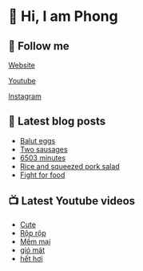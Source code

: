 # 👋 Hi, I am Phong

## 🔗 Follow me

[Website](https://phongever.xyz "Website")

[Youtube](https://www.youtube.com/@phongever "Youtube")

[Instagram](https://www.instagram.com/phongever "Instagram")

## 📝 Latest blog posts

<!-- BLOG-POST-LIST:START -->
- [Balut eggs](https://phongever.xyz/blog/balut-eggs/)
- [Two sausages](https://phongever.xyz/blog/two-sausages/)
- [6503 minutes](https://phongever.xyz/blog/6503-minutes/)
- [Rice and squeezed pork salad](https://phongever.xyz/blog/rice-and-squeezed-pork-salad/)
- [Fight for food](https://phongever.xyz/blog/fight-for-food/)
<!-- BLOG-POST-LIST:END -->

## 📺 Latest Youtube videos

<!-- YOUTUBE-VIDEO-LIST:START -->
- [Cute](https://www.youtube.com/watch?v=ZwWkmeFA8sk)
- [Rộp rộp](https://www.youtube.com/watch?v=8QK58Uu9FVs)
- [Mềm mại](https://www.youtube.com/watch?v=ESMpN_l7Ros)
- [gió mát](https://www.youtube.com/watch?v=GtJ3VchAlYE)
- [hết hơi](https://www.youtube.com/watch?v=Iz2uM7V4XHM)
<!-- YOUTUBE-VIDEO-LIST:END -->
